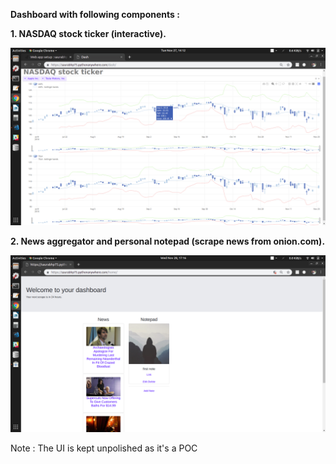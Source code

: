 **Dashboard with following components :**

**1. NASDAQ stock ticker (interactive).**

![NASDAQ ticker](https://github.com/saurabhp75/Dashboard/blob/master/images/stock_ticker.png)


**2. News aggregator and personal notepad (scrape news from onion.com).**

![Home page](https://github.com/saurabhp75/Dashboard/blob/master/images/home.png)

Note : The UI is kept unpolished as it's a POC
